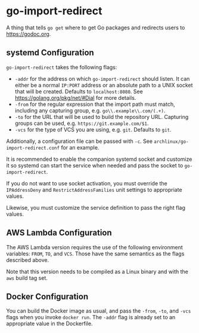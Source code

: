 # go-import-redirect

A thing that tells `go get` where to get Go packages and redirects users
to https://godoc.org.

## systemd Configuration

`go-import-redirect` takes the following flags:

* `-addr` for the address on which `go-import-redirect` should listen.
  It can either be a normal `IP:PORT` address or an absolute path to a
  UNIX socket that will be created. Defaults to `localhost:8080`. See
  https://golang.org/pkg/net/#Dial for more details.
* `-from` for the regular expression that the import path must match,
  including any capturing group, e.g. `go\\.example\\.com/(.+)`.
* `-to` for the URL that will be used to build the repository URL.
  Capturing groups can be used, e.g. `https://git.example.com/$1`.
* `-vcs` for the type of VCS you are using, e.g. `git`. Defaults to
  `git`.

Additionally, a configuration file can be passed with `-c`. See
`archlinux/go-import-redirect.conf` for an example.

It is recommended to enable the companion systemd socket and customize
it so systemd can start the service when needed and pass the socket to
`go-import-redirect`.

If you do not want to use socket activation, you must override the
`IPAddressDeny` and `RestrictAddressFamilies` unit settings to
appropriate values.

Likewise, you must customize the service definition to pass the right
flag values.

## AWS Lambda Configuration

The AWS Lambda version requires the use of the following environment
variables: `FROM`, `TO`, and `VCS`. Those have the same semantics as the
flags described above.

Note that this version needs to be compiled as a Linux binary and with
the `aws` build tag set.

## Docker Configuration

You can build the Docker image as usual, and pass the `-from`, `-to`,
and `-vcs` flags when you invoke `docker run`. The `-addr` flag is
already set to an appropriate value in the Dockerfile.
